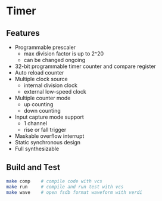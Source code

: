 # Timer

## Features
* Programmable prescaler
    * max division factor is up to 2^20
    * can be changed ongoing
* 32-bit programmable timer counter and compare register
* Auto reload counter
* Multiple clock source
    * internal division clock
    * external low-speed clock
* Multiple counter mode
    * up counting
    * down counting
* Input capture mode support
    * 1 channel
    * rise or fall trigger
* Maskable overflow interrupt
* Static synchronous design
* Full synthesizable

## Build and Test
```bash
make comp    # compile code with vcs
make run     # compile and run test with vcs
make wave    # open fsdb format waveform with verdi
```